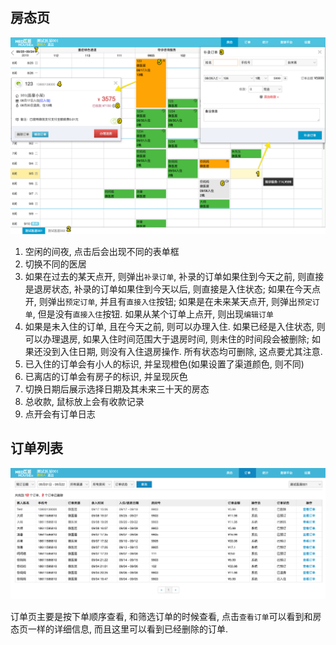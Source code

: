## 房态页

![](assets/statePage.png)

1. 空闲的间夜, 点击后会出现不同的表单框
2. 切换不同的医居
3. 如果在过去的某天点开, 则弹出`补录订单`, 补录的订单如果住到今天之前, 则直接是退房状态, 补录的订单如果住到今天以后, 则直接是入住状态; 如果在今天点开, 则弹出`预定订单`, 并且有`直接入住`按钮; 如果是在未来某天点开, 则弹出`预定订单`, 但是没有`直接入住`按钮. 如果从某个订单上点开, 则出现`编辑订单`
4. 如果是未入住的订单, 且在今天之前, 则可以办理入住. 如果已经是入住状态, 则可以办理退房, 如果入住时间范围大于退房时间, 则未住的时间段会被删除; 如果还没到入住日期, 则没有入住退房操作. 所有状态均可删除, 这点要尤其注意.
5. 已入住的订单会有小人的标识, 并呈现橙色(如果设置了渠道颜色, 则不同)
6. 已离店的订单会有房子的标识, 并呈现灰色
7. 切换日期后展示选择日期及其未来三十天的房态
8. 总收款, 鼠标放上会有收款记录
9. 点开会有订单日志

## 订单列表

![](assets/orderPage.png)

订单页主要是按下单顺序查看, 和筛选订单的时候查看, 点击`查看订单`可以看到和房态页一样的详细信息, 而且这里可以看到已经删除的订单.